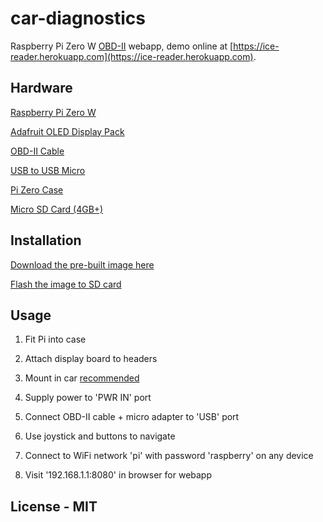 # car-diagnostics
Raspberry Pi Zero W [OBD-II](https://en.wikipedia.org/wiki/On-board_diagnostics) webapp, demo online at [https://ice-reader.herokuapp.com](https://ice-reader.herokuapp.com).

## Hardware
[Raspberry Pi Zero W](https://www.adafruit.com/product/3708)

[Adafruit OLED Display Pack](https://www.adafruit.com/product/3192)

[OBD-II Cable](https://www.amazon.com/ScanTool-OBDLink-USB-Professional-Diagnostics/dp/B005ZWM0R4)

[USB to USB Micro](https://www.adafruit.com/product/2910)

[Pi Zero Case](https://www.adafruit.com/product/3252)

[Micro SD Card (4GB+)](https://www.amazon.com/Micro-Center-Class-Memory-Adapter/dp/B07YLYX4NL/)

## Installation
[Download the pre-built image here]()

[Flash the image to SD card](https://www.raspberrypi.org/documentation/installation/installing-images/)

## Usage
1) Fit Pi into case

2) Attach display board to headers

3) Mount in car [recommended](https://www.homedepot.com/p/3M-Scotch-1-in-x-1-in-Black-Extreme-Fasteners-6-Sets-Pack-RFD7021/206180486)

4) Supply power to 'PWR IN' port

5) Connect OBD-II cable + micro adapter to 'USB' port

6) Use joystick and buttons to navigate

7) Connect to WiFi network 'pi' with password 'raspberry' on any device

8) Visit '192.168.1.1:8080' in browser for webapp

## License - MIT
